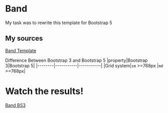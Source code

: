 # Band

My task was to rewrite this template for Bootstrap 5

## My sources

[Band Template](https://www.w3schools.com/bootstrap/bootstrap_theme_band.asp)

Difference Between Bootstrap 3 and Bootstrap 5
|property|Bootstrap 3|Bootstrap 5|
|--------|-----------|-----------|
|Grid system|`sm` >=768px |`md` >=768px|

# Watch the results!

[Band BS3](./BS3%20Band.html)
